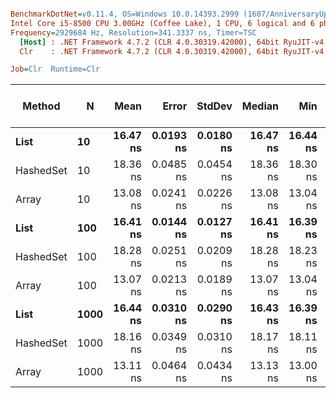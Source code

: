 ``` ini

BenchmarkDotNet=v0.11.4, OS=Windows 10.0.14393.2999 (1607/AnniversaryUpdate/Redstone1)
Intel Core i5-8500 CPU 3.00GHz (Coffee Lake), 1 CPU, 6 logical and 6 physical cores
Frequency=2929684 Hz, Resolution=341.3337 ns, Timer=TSC
  [Host] : .NET Framework 4.7.2 (CLR 4.0.30319.42000), 64bit RyuJIT-v4.7.3416.0
  Clr    : .NET Framework 4.7.2 (CLR 4.0.30319.42000), 64bit RyuJIT-v4.7.3416.0

Job=Clr  Runtime=Clr  

```
|    Method |    N |     Mean |     Error |    StdDev |   Median |      Min |      Max | Rank | Gen 0/1k Op | Gen 1/1k Op | Gen 2/1k Op | Allocated Memory/Op |
|---------- |----- |---------:|----------:|----------:|---------:|---------:|---------:|-----:|------------:|------------:|------------:|--------------------:|
|      **List** |   **10** | **16.47 ns** | **0.0193 ns** | **0.0180 ns** | **16.47 ns** | **16.44 ns** | **16.51 ns** |    **2** |      **0.0085** |           **-** |           **-** |                **40 B** |
| HashedSet |   10 | 18.36 ns | 0.0485 ns | 0.0454 ns | 18.36 ns | 18.30 ns | 18.45 ns |    3 |      0.0085 |           - |           - |                40 B |
|     Array |   10 | 13.08 ns | 0.0241 ns | 0.0226 ns | 13.08 ns | 13.04 ns | 13.12 ns |    1 |      0.0068 |           - |           - |                32 B |
|      **List** |  **100** | **16.41 ns** | **0.0144 ns** | **0.0127 ns** | **16.41 ns** | **16.39 ns** | **16.43 ns** |    **2** |      **0.0085** |           **-** |           **-** |                **40 B** |
| HashedSet |  100 | 18.28 ns | 0.0251 ns | 0.0209 ns | 18.28 ns | 18.23 ns | 18.30 ns |    3 |      0.0085 |           - |           - |                40 B |
|     Array |  100 | 13.07 ns | 0.0213 ns | 0.0189 ns | 13.07 ns | 13.04 ns | 13.10 ns |    1 |      0.0068 |           - |           - |                32 B |
|      **List** | **1000** | **16.44 ns** | **0.0310 ns** | **0.0290 ns** | **16.43 ns** | **16.39 ns** | **16.50 ns** |    **2** |      **0.0085** |           **-** |           **-** |                **40 B** |
| HashedSet | 1000 | 18.16 ns | 0.0349 ns | 0.0310 ns | 18.17 ns | 18.11 ns | 18.23 ns |    3 |      0.0085 |           - |           - |                40 B |
|     Array | 1000 | 13.11 ns | 0.0464 ns | 0.0434 ns | 13.13 ns | 13.00 ns | 13.19 ns |    1 |      0.0068 |           - |           - |                32 B |
